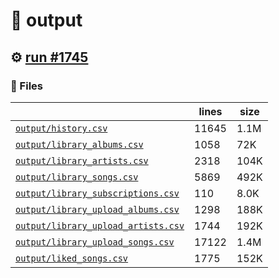 # 📝  output 

## ⚙️ [run #1745](https://github.com/jwenerd/ytm-dl/actions/runs/9981728791)

### 📁 Files

|                                                                         |lines|size|
|-------------------------------------------------------------------------|-----|----|
|[`output/history.csv` ](output/history.csv)                              |11645|1.1M|
|[`output/library_albums.csv` ](output/library_albums.csv)                |1058 |72K |
|[`output/library_artists.csv` ](output/library_artists.csv)              |2318 |104K|
|[`output/library_songs.csv` ](output/library_songs.csv)                  |5869 |492K|
|[`output/library_subscriptions.csv` ](output/library_subscriptions.csv)  |110  |8.0K|
|[`output/library_upload_albums.csv` ](output/library_upload_albums.csv)  |1298 |188K|
|[`output/library_upload_artists.csv` ](output/library_upload_artists.csv)|1744 |192K|
|[`output/library_upload_songs.csv` ](output/library_upload_songs.csv)    |17122|1.4M|
|[`output/liked_songs.csv` ](output/liked_songs.csv)                      |1775 |152K|